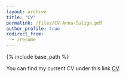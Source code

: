 ```yaml
---
layout: archive
title: "CV"
permalink: /files/CV-Anna-Suliga.pdf
author_profile: true
redirect_from:
  - /resume
---
```


{% include base_path %}

You can find my current CV under this link [CV](https://annaannafs.github.io/files/CV-Anna-Suliga.pdf).

